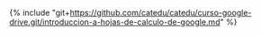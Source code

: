 {% include "git+https://github.com/catedu/catedu/curso-google-drive.git/introduccion-a-hojas-de-calculo-de-google.md" %} 



